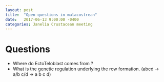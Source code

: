 ```yaml
---
layout: post
title:  "Open questions in malacostrean"
date:   2017-06-13 9:00:00 -0400
categories: Janelia Crustacean meeting
---
```


# Questions

* Where do EctoTeloblast comes from ?
* What is the genetic regulation underlying the row formation. (abcd -> a/b c/d -> a b c d)
